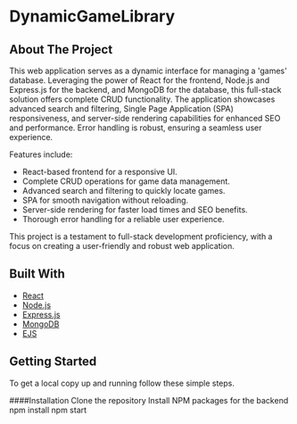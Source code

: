 # DynamicGameLibrary
## About The Project

This web application serves as a dynamic interface for managing a 'games' database. Leveraging the power of React for the frontend, Node.js and Express.js for the backend, and MongoDB for the database, this full-stack solution offers complete CRUD functionality. The application showcases advanced search and filtering, Single Page Application (SPA) responsiveness, and server-side rendering capabilities for enhanced SEO and performance. Error handling is robust, ensuring a seamless user experience.

Features include:
- React-based frontend for a responsive UI.
- Complete CRUD operations for game data management.
- Advanced search and filtering to quickly locate games.
- SPA for smooth navigation without reloading.
- Server-side rendering for faster load times and SEO benefits.
- Thorough error handling for a reliable user experience.

This project is a testament to full-stack development proficiency, with a focus on creating a user-friendly and robust web application.

## Built With

- [React](https://reactjs.org/)
- [Node.js](https://nodejs.org/)
- [Express.js](https://expressjs.com/)
- [MongoDB](https://www.mongodb.com/)
- [EJS](https://ejs.co/)

## Getting Started

To get a local copy up and running follow these simple steps.

####Installation
Clone the repository
Install NPM packages for the backend
npm install
npm start


